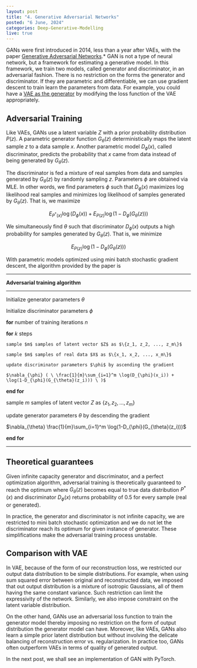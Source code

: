 ```yaml
---
layout: post
title: "4. Generative Adversarial Networks"
posted: "6 June, 2024"
categories: Deep-Generative-Modelling
live: true
---
```


GANs were first introduced in 2014, less than a year after VAEs, with the paper [Generative Adversarial Networks](https://arxiv.org/abs/1406.2661).* GAN is not a type of neural network, but a framework for estimating a generative model. In this framework, we train two models, called generator and discriminator, in an adversarial fashion. There is no restriction on the forms the generator and discriminator. If they are parametric and differentiable, we can use gradient descent to train learn the parameters from data. For example, you could have a [VAE as the generator](https://arxiv.org/abs/1512.09300) by modifying the loss function of the VAE appropriately.

## Adversarial Training

Like VAEs, GANs use a latent variable $Z$ with a prior probability distribution $P(z)$. A parametric generator function $G_{\theta}(z)$ deterministically maps the latent sample $z$ to a data sample $x$. Another parametric model $D_{\phi}(x)$, called discriminator, predicts the probability that $x$ came from data instead of being generated by $G_{\theta}(z)$.

The discriminator is fed a mixture of real samples from data and samples generated by $G_{\theta}(z)$ by randomly sampling $z$. Parameters $\phi$ are obtained via MLE. In other words, we find parameters $\phi$ such that $D_{\phi}(x)$ maximizes log likelihood real samples and minimizes log likelihood of samples generated by $G_{\theta}(z)$. That is, we maximize

$$
E_{P^*(x)}\log(D_{\phi}(x)) + E_{P(z)}\log(1-D_{\phi}(G_{\theta}(z)))
$$

We simultaneously find $\theta$ such that discriminator $D_{\phi}(x)$ outputs a high probability for samples generated by $G_{\theta}(z)$. That is, we minimize

$$
E_{P(z)}\log(1-D_{\phi}(G_{\theta}(z)))
$$

With parametric models optimized using mini batch stochastic gradient descent, the algorithm provided by the paper is

---

**Adversarial training algorithm**

---

Initialize generator parameters $\theta$

Initialize discriminator parameters $\phi$

**for** number of training iterations $n$

  **for** $k$ steps

    sample $m$ samples of latent vector $Z$ as $\{z_1, z_2, ..., z_m\}$

    sample $m$ samples of real data $X$ as $\{x_1, x_2, ..., x_m\}$

    update discriminator parameters $\phi$ by ascending the gradient

    $\nabla_{\phi} ( \ \frac{1}{m}\sum_{i=1}^m \log(D_{\phi}(x_i)) + \log(1-D_{\phi}(G_{\theta}(z_i))) \ )$

  **end for**

  sample $m$ samples of latent vector $Z$ as $\{z_1, z_2, ..., z_m\}$

  update generator parameters $\theta$ by descending the gradient

  $\nabla_{\theta} \frac{1}{m}\sum_{i=1}^m \log(1-D_{\phi}(G_{\theta}(z_i)))$

**end for**

---


## Theoretical guarantees

Given infinite capacity generator and discriminator, and a perfect optimization algorithm, adversarial training is theoretically guaranteed to reach the optimum where $G_{\theta}(z)$ becomes equal to true data distribution $P^*(x)$ and discriminator $D_{\phi}(x)$ returns probability of 0.5 for every sample (real or generated). 

In practice, the generator and discriminator is not infinite capacity, we are restricted to mini batch stochastic optimization and we do not let the discriminator reach its optimum for given instance of generator. These simplifications make the adversarial training process unstable.

## Comparison with VAE

In VAE, because of the form of our reconstruction loss, we restricted our output data distribution to be simple distributions. For example, when using sum squared error between original and reconstructed data, we imposed that out output distribution is a mixture of isotropic Gaussians, all of them having the same constant variance. Such restriction can limit the expressivity of the network. Similarly, we also impose constraint on the latent variable distribution.

On the other hand, GANs use an adversarial loss function to train the generator model thereby imposing no restriction on the form of output distribution the generator model can have. Moreover, like VAEs, GANs also learn a simple prior latent distribution but without involving the delicate balancing of reconstruction error vs. regularization. In practice too, GANs often outperform VAEs in terms of quality of generated output.

In the next post, we shall see an implementation of GAN with PyTorch.